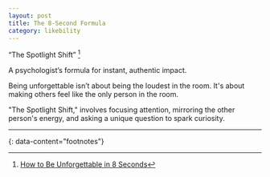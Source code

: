 ```yaml
---
layout: post
title: The 8-Second Formula
category: likebility
---
```


“The Spotlight Shift” [^1]

A psychologist’s formula for instant, authentic impact.

Being unforgettable isn’t about being the loudest in the room. It's about making others feel like the only person in the room.

"The Spotlight Shift," involves focusing attention, mirroring the other person's energy, and asking a unique question to spark curiosity.

---
{: data-content="footnotes"}

[^1]: [How to Be Unforgettable in 8 Seconds](https://medium.com/hello-love/how-to-be-unforgettable-in-8-seconds-ac700e34dd86)
